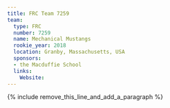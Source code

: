 ```yaml
---
title: FRC Team 7259
team:
  type: FRC
  number: 7259
  name: Mechanical Mustangs
  rookie_year: 2018
  location: Granby, Massachusetts, USA
  sponsors:
  - the Macduffie School
  links:
    Website:
---
```


{% include remove_this_line_and_add_a_paragraph %}